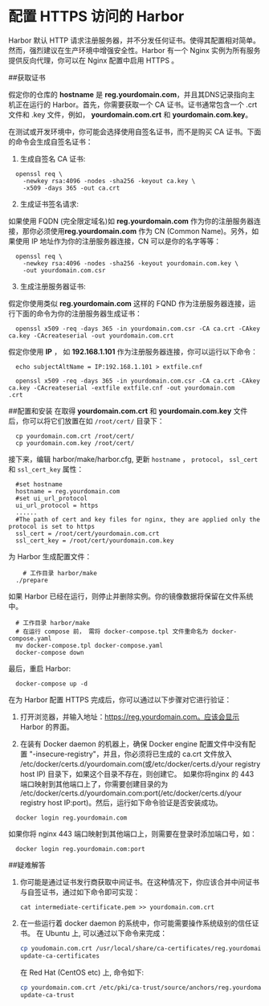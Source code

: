 # 配置 HTTPS 访问的 Harbor 

Harbor 默认 HTTP 请求注册服务器，并不分发任何证书。使得其配置相对简单。然而，强烈建议在生产环境中增强安全性。Harbor 有一个 Nginx 实例为所有服务提供反向代理，你可以在 Nginx 配置中启用 HTTPS 。

##获取证书

假定你的仓库的 **hostname** 是 **reg.yourdomain.com**，并且其DNS记录指向主机正在运行的 Harbor。首先，你需要获取一个 CA 证书。证书通常包含一个 .crt 文件和 .key 文件，例如， **yourdomain.com.crt** 和 **yourdomain.com.key**。

在测试或开发环境中，你可能会选择使用自签名证书，而不是购买 CA 证书。下面的命令会生成自签名证书：

1) 生成自签名 CA 证书:
```
  openssl req \
    -newkey rsa:4096 -nodes -sha256 -keyout ca.key \
    -x509 -days 365 -out ca.crt
```
2) 生成证书签名请求:

如果使用 FQDN (完全限定域名)如 **reg.yourdomain.com** 作为你的注册服务器连接，那你必须使用**reg.yourdomain.com** 作为 CN (Common Name)。另外，如果使用 IP 地址作为你的注册服务器连接，CN 可以是你的名字等等：
```
  openssl req \
    -newkey rsa:4096 -nodes -sha256 -keyout yourdomain.com.key \
    -out yourdomain.com.csr
```
3) 生成注册服务器证书:

假定你使用类似 **reg.yourdomain.com** 这样的 FQND 作为注册服务器连接，运行下面的命令为你的注册服务器生成证书：
​
```
  openssl x509 -req -days 365 -in yourdomain.com.csr -CA ca.crt -CAkey ca.key -CAcreateserial -out yourdomain.com.crt
```
假定你使用 **IP** ， 如 **192.168.1.101** 作为注册服务器连接，你可以运行以下命令：
```
  echo subjectAltName = IP:192.168.1.101 > extfile.cnf

  openssl x509 -req -days 365 -in yourdomain.com.csr -CA ca.crt -CAkey ca.key -CAcreateserial -extfile extfile.cnf -out yourdomain.com
.crt
```
##配置和安装
在取得 **yourdomain.com.crt** 和 **yourdomain.com.key** 文件后，你可以将它们放置在如  ```/root/cert/``` 目录下：
```
  cp yourdomain.com.crt /root/cert/
  cp yourdomain.com.key /root/cert/ 
```

接下来，编辑 harbor/make/harbor.cfg, 更新 ```hostname``` ， ```protocol```，  ```ssl_cert``` 和 ```ssl_cert_key``` 属性：

```
  #set hostname
  hostname = reg.yourdomain.com
  #set ui_url_protocol
  ui_url_protocol = https
  ......
  #The path of cert and key files for nginx, they are applied only the protocol is set to https 
  ssl_cert = /root/cert/yourdomain.com.crt
  ssl_cert_key = /root/cert/yourdomain.com.key
```

为 Harbor 生成配置文件：

```
    # 工作目录 harbor/make
  ./prepare
```

如果 Harbor 已经在运行，则停止并删除实例。你的镜像数据将保留在文件系统中。

```
  # 工作目录 harbor/make
  # 在运行 compose 前， 需将 docker-compose.tpl 文件重命名为 docker-compose.yaml 
  mv docker-compose.tpl docker-compose.yaml
  docker-compose down  
```
最后，重启 Harbor:

```
  docker-compose up -d
```
在为 Harbor 配置 HTTPS 完成后，你可以通过以下步骤对它进行验证：

1. 打开浏览器，并输入地址：https://reg.yourdomain.com。应该会显示 Harbor 的界面。

2. 在装有 Docker daemon 的机器上，确保 Docker engine 配置文件中没有配置 "-insecure-registry"，并且，你必须将已生成的 ca.crt 文件放入 /etc/docker/certs.d/yourdomain.com(或/etc/docker/certs.d/your registry host IP) 目录下，如果这个目录不存在，则创建它。
如果你将nginx 的 443 端口映射到其他端口上了，你需要创建目录的为 /etc/docker/certs.d/yourdomain.com:port(/etc/docker/certs.d/your registry host IP:port)。然后，运行如下命令验证是否安装成功。

```
  docker login reg.yourdomain.com
```
如果你将 nginx 443 端口映射到其他端口上，则需要在登录时添加端口号，如：
```
  docker login reg.yourdomain.com:port
```

##疑难解答
1. 你可能是通过证书发行商获取中间证书。在这种情况下，你应该合并中间证书与自签证书，通过如下命令即可实现：

    ```
    cat intermediate-certificate.pem >> yourdomain.com.crt 
    ```
2. 在一些运行着 docker daemon 的系统中，你可能需要操作系统级别的信任证书。 
   在 Ubuntu 上, 可以通过以下命令来完成：  
   
    ```sh
    cp youdomain.com.crt /usr/local/share/ca-certificates/reg.yourdomain.com.crt
    update-ca-certificates
    ```  
    
   在 Red Hat (CentOS etc) 上, 命令如下:  
   
    ```sh
    cp yourdomain.com.crt /etc/pki/ca-trust/source/anchors/reg.yourdomain.com.crt
    update-ca-trust
    ```
    

